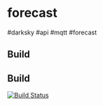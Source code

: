 # forecast
#darksky #api #mqtt #forecast


## Build


## Build
[![Build Status](https://travis-ci.org/domminatrix/forecast.svg?branch=master)](https://travis-ci.org/domminatrix/forecast)

